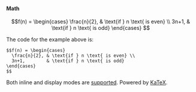 #### Math

$$f(n) = \begin{cases}
  \frac{n}{2}, & \text{if } n \text{ is even} \\
  3n+1,        & \text{if } n \text{ is odd}
\end{cases}
$$

The code for the example above is:

```
$$f(n) = \begin{cases}
  \frac{n}{2}, & \text{if } n \text{ is even} \\
  3n+1,        & \text{if } n \text{ is odd}
\end{cases}
$$
 ```

Both inline and display modes are [supported](https://kramdown.gettalong.org/syntax.html#math-blocks). Powered by [KaTeX](https://github.com/Khan/KaTeX).
